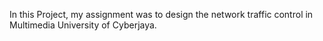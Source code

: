 In this Project, my assignment was to design the network traffic control in Multimedia University of Cyberjaya.
